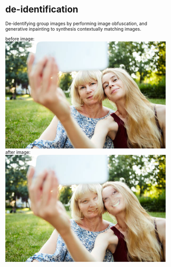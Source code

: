 # de-identification
De-identifying group images by performing image obfuscation, and generative inpainting to synthesis contextually matching images.

before image:
![test_image](https://github.com/Molten-Ice/de-identification/blob/main/media/test_image.jpg)
after image:
![after_image](https://github.com/Molten-Ice/de-identification/blob/main/media/example1-generated.png)
